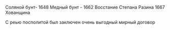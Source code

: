 Соляной бунт- 1648
Медный бунт - 1662 
Восстание Степана Разина 1667
Хованщина 

С реью посполитой был заключен очень выгодный мирный договор
